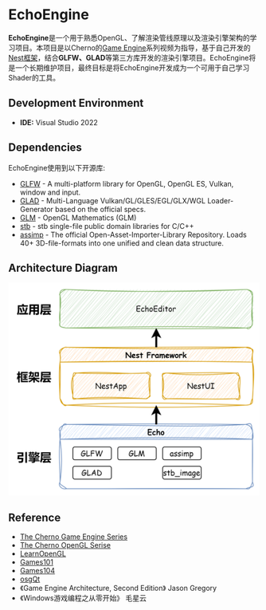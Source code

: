 # EchoEngine

**EchoEngine**是一个用于熟悉OpenGL、了解渲染管线原理以及渲染引擎架构的学习项目。本项目是以Cherno的[Game Engine](https://www.youtube.com/playlist?list=PLlrATfBNZ98dC-V-N3m0Go4deliWHPFwT)系列视频为指导，基于自己开发的[Nest框架](https://github.com/Jerryym/Nest)，结合**GLFW、GLAD**等第三方库开发的渲染引擎项目。EchoEngine将是一个长期维护项目，最终目标是将EchoEngine开发成为一个可用于自己学习Shader的工具。

## Development Environment

* **IDE:** Visual Studio 2022

## Dependencies

EchoEngine使用到以下开源库:

* [GLFW](https://github.com/glfw/glfw) - A multi-platform library for OpenGL, OpenGL ES, Vulkan, window and input.
* [GLAD](https://github.com/Dav1dde/glad) - Multi-Language Vulkan/GL/GLES/EGL/GLX/WGL Loader-Generator based on the official specs.
* [GLM](https://github.com/g-truc/glm) - OpenGL Mathematics (GLM)
* [stb](https://github.com/nothings/stb) - stb single-file public domain libraries for C/C++
* [assimp](https://github.com/assimp/assimp) - The official Open-Asset-Importer-Library Repository. Loads 40+ 3D-file-formats into one unified and clean data structure.

## Architecture Diagram

![Architecture Diagram](./res/EchoEngine框架图.png)

## Reference

* [The Cherno Game Engine Series](https://www.youtube.com/playlist?list=PLlrATfBNZ98dC-V-N3m0Go4deliWHPFwT)
* [The Cherno OpenGL Serise](https://www.youtube.com/playlist?list=PLlrATfBNZ98foTJPJ_Ev03o2oq3-GGOS2)
* [LearnOpenGL](https://learnopengl-cn.github.io/)
* [Games101](https://www.bilibili.com/video/BV1X7411F744/?spm_id_from=333.1007.top_right_bar_window_history.content.click&vd_source=4e4414251af07bbefb2bd982cc7213b8)
* [Games104](https://www.bilibili.com/video/BV1oU4y1R7Km/?spm_id_from=333.788.top_right_bar_window_history.content.click&vd_source=4e4414251af07bbefb2bd982cc7213b8)
* [osgQt](https://github.com/openscenegraph/osgQt)
* 《Game Engine Architecture, Second Edition》 Jason Gregory
* 《Windows游戏编程之从零开始》 毛星云
